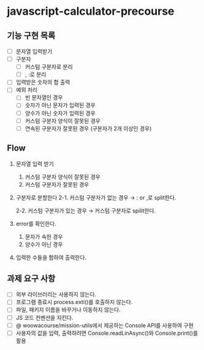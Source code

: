 # javascript-calculator-precourse

## 기능 구현 목록

- [ ] 문자열 입력받기
- [ ] 구분자
  - [ ] 커스텀 구분자로 분리
  - [ ] , :로 분리
- [ ] 입력받은 숫자의 합 출력
- [ ] 예외 처리
  - [ ] 빈 문자열인 경우
  - [ ] 숫자가 아닌 문자가 입력된 경우
  - [ ] 양수가 아닌 숫자가 입력된 경우
  - [ ] 커스텀 구분자 양식이 잘못된 경우
  - [ ] 연속된 구분자가 잘못된 경우 (구분자가 2개 이상인 경우)

## Flow

1. 문자열 입력 받기

   1. 커스텀 구분자 양식이 잘못된 경우
   2. 커스텀 구분자가 잘못된 경우

2. 구분자로 분할한다
   2-1. 커스텀 구분자가 없는 경우 → : or ,로 split한다.

   2-2. 커스텀 구분자가 있는 경우 → 커스텀 구분자로 spilit한다.

3. error를 확인한다.

   1. 문자가 속한 경우
   2. 양수가 아닌 경우

4. 입력한 수들을 합하여 출력한다.

## 과제 요구 사항

- [ ] 외부 라이브러리는 사용하지 않는다.
- [ ] 프로그램 종료시 process.exti()를 호출하지 않는다.
- [ ] 파일, 패키지 이름을 바꾸거나 이동하지 않는다.
- [ ] JS 코드 컨벤션을 지킨다.
- [ ] @ woowacourse/mission-utils에서 제공하는 Console API를 사용하여 구현
- [ ] 사용자의 값을 입력, 출력하려면 Console.readLinAsync()와 Console.print()를 활용

